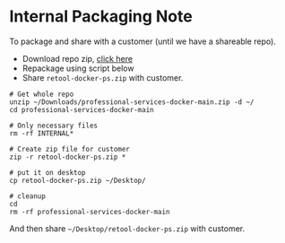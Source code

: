 # Internal Packaging Note

To package and share with a customer (until we have a shareable repo).

* Download repo zip, [click here](https://github.com/tryretool/professional-services-docker/archive/refs/heads/main.zip)
* Repackage using script below
* Share `retool-docker-ps.zip` with customer.

```
# Get whole repo
unzip ~/Downloads/professional-services-docker-main.zip -d ~/
cd professional-services-docker-main

# Only necessary files
rm -rf INTERNAL* 

# Create zip file for customer
zip -r retool-docker-ps.zip *

# put it on desktop
cp retool-docker-ps.zip ~/Desktop/

# cleanup
cd
rm -rf professional-services-docker-main
```

And then share `~/Desktop/retool-docker-ps.zip` with customer.
